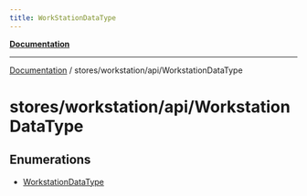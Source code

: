```yaml
---
title: WorkStationDataType
---
```


[**Documentation**](../../../../index.md)

***

[Documentation](../../../../index.md) / stores/workstation/api/WorkstationDataType

# stores/workstation/api/WorkstationDataType

## Enumerations

- [WorkstationDataType](enumerations/WorkstationDataType.md)
